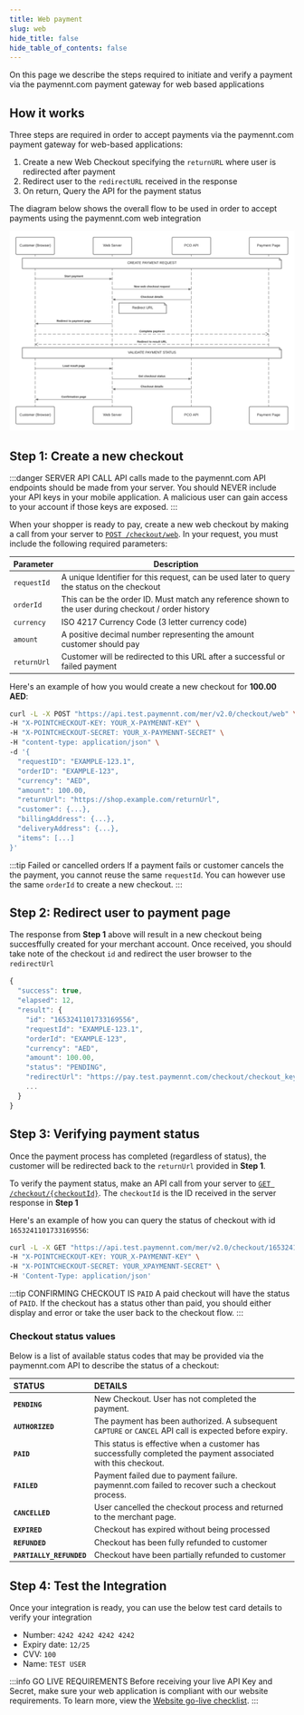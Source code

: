 ```yaml
---
title: Web payment
slug: web
hide_title: false
hide_table_of_contents: false
---
```


On this page we describe the steps required to initiate and verify a payment via the paymennt.com payment gateway for web based applications

## How it works

Three steps are required in order to accept payments via the paymennt.com payment gateway for web-based applications:

1. Create a new Web Checkout specifying the `returnURL` where user is redirected after payment
2. Redirect user to the `redirectURL` received in the response
3. On return, Query the API for the payment status

The diagram below shows the overall flow to be used in order to accept payments using the paymennt.com
web integration

![Website integration flow](/img/docs/build/initiate/web-flow.png)

## Step 1: Create a new checkout

:::danger SERVER API CALL
API calls made to the paymennt.com API endpoints should be made from your server. You should NEVER include your API keys in your mobile application. A malicious user can gain access to your account if those keys are exposed.
:::

When your shopper is ready to pay, create a new web checkout by making a call from your server to <a href="/api/#operation/create-web-checkout" target="_blank">`POST /checkout/web`</a>. In your request, you must include the following required parameters:

**Parameter**|**Description**
--|--
`requestId` | A unique Identifier for this request, can be used later to query the status on the checkout
`orderId`   | This can be the order ID. Must match any reference shown to the user during checkout / order history
`currency`  | ISO 4217 Currency Code (3 letter currency code)
`amount`    | A positive decimal number representing the amount customer should pay
`returnUrl` | Customer will be redirected to this URL after a successful or failed payment

Here's an example of how you would create a new checkout for **100.00 AED**:

```bash title="curl"
curl -L -X POST "https://api.test.paymennt.com/mer/v2.0/checkout/web" \
-H "X-POINTCHECKOUT-KEY: YOUR_X-PAYMENNT-KEY" \
-H "X-POINTCHECKOUT-SECRET: YOUR_X-PAYMENNT-SECRET" \
-H "content-type: application/json" \
-d '{
  "requestID": "EXAMPLE-123.1",
  "orderID": "EXAMPLE-123",
  "currency": "AED",
  "amount": 100.00,
  "returnUrl": "https://shop.example.com/returnUrl",
  "customer": {...},
  "billingAddress": {...},
  "deliveryAddress": {...},
  "items": [...]
}'
```

:::tip Failed or cancelled orders
If a payment fails or customer cancels the the payment, you cannot reuse the same `requestId`. You can however use the same `orderId` to create a new checkout.
:::

## Step 2: Redirect user to payment page
The response from **Step 1** above will result in a new checkout being succesffully created for your merchant account. Once received, you should take note of the checkout `id` and redirect the user browser to the `redirectUrl`

```jsx title="200 Response"
{
  "success": true,
  "elapsed": 12,
  "result": {
    "id": "1653241101733169556",
    "requestId": "EXAMPLE-123.1",
    "orderId": "EXAMPLE-123",
    "currency": "AED",
    "amount": 100.00,
    "status": "PENDING",
    "redirectUrl": "https://pay.test.paymennt.com/checkout/checkout_key",
    ...
  }
}
```
## Step 3: Verifying payment status
Once the payment process has completed (regardless of status), the customer will be redirected back to the `returnUrl` provided in **Step 1**.

To verify the payment status, make an API call from your server to <a href="/api/#operation/get_checkout" target="_blank">`GET /checkout/{checkoutId}`</a>. The `checkoutId` is the ID received in the server response in **Step 1**


Here's an example of how you can query the status of checkout with id `1653241101733169556`:

```bash title="curl"
curl -L -X GET "https://api.test.paymennt.com/mer/v2.0/checkout/1653241101733169556" \
-H "X-POINTCHECKOUT-KEY: YOUR_X-PAYMENNT-KEY" \
-H "X-POINTCHECKOUT-SECRET: YOUR_XPAYMENNT-SECRET" \
-H 'Content-Type: application/json'
```

:::tip CONFIRMING CHECKOUT IS `PAID`
A paid checkout will have the status of `PAID`. If the checkout has a status other than paid, you should either display and error or take the user back to the checkout flow.
:::

### Checkout status values

Below is a list of available status codes that may be provided via the paymennt.com API to describe the status of a checkout:

STATUS | DETAILS
:-- | :--
**`PENDING`** | New Checkout. User has not completed the payment.
**`AUTHORIZED`** | The payment has been authorized. A subsequent `CAPTURE` or `CANCEL` API call is expected before expiry.
**`PAID`** | This status is effective when a customer has successfully completed the payment associated with this checkout.
**`FAILED`** | Payment failed due to payment failure. paymennt.com failed to recover such a checkout process.
**`CANCELLED`** | User cancelled the checkout process and returned to the merchant page.
**`EXPIRED`** | Checkout has expired without being processed
**`REFUNDED`** | Checkout has been fully refunded to customer
**`PARTIALLY_REFUNDED`** | Checkout have been partially refunded to customer

## Step 4: Test the Integration
Once your integration is ready, you can use the below test card details to verify your integration
* Number: `4242 4242 4242 4242`
* Expiry date: `12/25`
* CVV: `100`
* Name: `TEST USER`

:::info GO LIVE REQUIREMENTS
Before receiving your live API Key and Secret, make sure your web application is compliant with our website requirements. To learn more, view the [Website go-live checklist](/guides/developer/website-checklist).
:::
